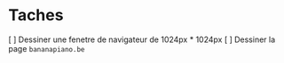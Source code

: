 # Taches

[ ] Dessiner une fenetre de navigateur de 1024px * 1024px
[ ] Dessiner la page `bananapiano.be`